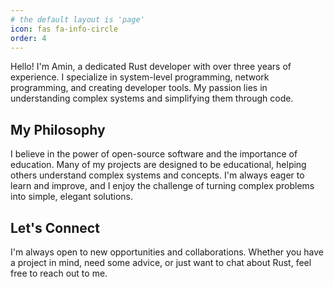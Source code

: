 ```yaml
---
# the default layout is 'page'
icon: fas fa-info-circle
order: 4
---
```


Hello! I'm Amin, a dedicated Rust developer with over three years of experience. 
I specialize in system-level programming, network programming, and creating developer tools. 
My passion lies in understanding complex systems and simplifying them through code.

## My Philosophy
I believe in the power of open-source software and the importance of education. 
Many of my projects are designed to be educational, helping others understand complex systems and concepts. 
I'm always eager to learn and improve, and I enjoy the challenge of turning complex problems into simple, elegant solutions.

## Let's Connect
I'm always open to new opportunities and collaborations. Whether you have a project in mind, need some advice, 
or just want to chat about Rust, feel free to reach out to me.